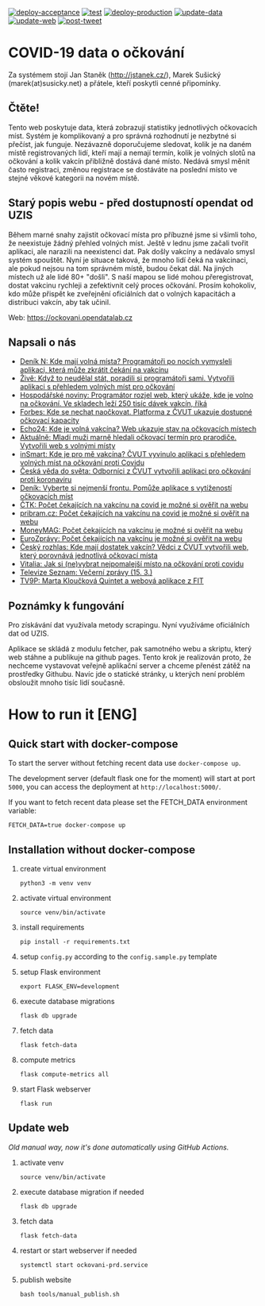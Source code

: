 [![deploy-acceptance](https://github.com/msusicky/ockovani-covid/actions/workflows/deploy-acceptance.yml/badge.svg)](https://github.com/msusicky/ockovani-covid/actions/workflows/deploy-acceptance.yml)
[![test](https://github.com/msusicky/ockovani-covid/actions/workflows/test.yml/badge.svg)](https://github.com/msusicky/ockovani-covid/actions/workflows/test.yml)
[![deploy-production](https://github.com/msusicky/ockovani-covid/actions/workflows/deploy-production.yml/badge.svg)](https://github.com/msusicky/ockovani-covid/actions/workflows/deploy-production.yml)
[![update-data](https://github.com/msusicky/ockovani-covid/actions/workflows/update-data.yml/badge.svg)](https://github.com/msusicky/ockovani-covid/actions/workflows/update-data.yml)
[![update-web](https://github.com/msusicky/ockovani-covid/actions/workflows/update-web.yml/badge.svg)](https://github.com/msusicky/ockovani-covid/actions/workflows/update-web.yml)
[![post-tweet](https://github.com/msusicky/ockovani-covid/actions/workflows/post-tweet.yml/badge.svg)](https://github.com/msusicky/ockovani-covid/actions/workflows/post-tweet.yml)

# COVID-19 data o očkování
Za systémem stojí Jan Staněk (http://jstanek.cz/), Marek Sušický (marek(at)susicky.net) a přátele, kteří poskytli cenné připomínky.

## Čtěte!
Tento web poskytuje data, která zobrazují statistiky jednotlivých očkovacích míst. Systém je komplikovaný a pro správná rozhodnutí je nezbytné si přečíst, jak funguje. Nezávazně doporučujeme sledovat, kolik je na daném místě registrovaných lidí, kteří mají a nemají termín, kolik je volných slotů na očkování a kolik  vakcín přibližně dostává dané místo. Nedává smysl měnit často registraci, změnou registrace se dostáváte na poslední místo ve stejné věkové kategorii na novém místě.

## Starý popis webu - před dostupností opendat od UZIS
Během marné snahy zajistit očkovací místa pro příbuzné jsme si všimli toho, že neexistuje žádný přehled volných míst. Ještě v lednu jsme začali tvořit aplikaci, ale narazili na neexistenci dat. Pak došly vakcíny a nedávalo smysl systém spouštět. Nyní je situace taková, že mnoho lidí čeká na vakcinaci, ale pokud nejsou na tom správném místě, budou čekat dál. Na jiných místech už ale lidé 80+ "došli". S naší mapou se lidé mohou přeregistrovat, dostat vakcinu rychleji a zefektivnit celý proces očkování. Prosím kohokoliv, kdo může přispět ke zveřejnění oficiálních dat o volných kapacitách a distribuci vakcín, aby tak učinil.

Web: https://ockovani.opendatalab.cz

## Napsali o nás
* [Deník N: Kde mají volná místa? Programátoři po nocích vymysleli aplikaci, která může zkrátit čekání na vakcínu](https://denikn.cz/569269/kde-maji-volna-mista-programatori-po-nocich-vymysleli-aplikaci-ktera-muze-zkratit-cekani-na-vakcinu)
* [Živě: Když to neudělal stát, poradili si programátoři sami. Vytvořili aplikaci s přehledem volných míst pro očkování](https://www.zive.cz/clanky/kdyz-to-neudelal-stat-poradili-si-programatori-sami-vytvorili-aplikaci-s-prehledem-volnych-mist-pro-ockovani/sc-3-a-208719/default.aspx)
* [Hospodářské noviny: Programátor rozjel web, který ukáže, kde je volno na očkování. Ve skladech leží 250 tisíc dávek vakcín, říká](https://domaci.ihned.cz/c1-66889710-programator-rozjel-web-ktery-ukaze-kde-je-volno-na-ockovani-ve-skladech-lezi-250-tisic-davek-vakcin-rika)
* [Forbes: Kde se nechat naočkovat. Platforma z ČVUT ukazuje dostupné očkovací kapacity](https://forbes.cz/kde-se-nechat-naockovat-platforma-z-cvut-ukazuje-dostupne-ockovaci-kapacity/)
* [Echo24: Kde je volná vakcína? Web ukazuje stav na očkovacích místech](https://www.echo24.cz/a/Sqbj5/kde-je-volna-vakcina-web-ukazuje-stav-na-ockovacich-mistech)
* [Aktuálně: Mladí muži marně hledali očkovací termín pro prarodiče. Vytvořili web s volnými místy](https://zpravy.aktualne.cz/domaci/mladici-marne-hledali-ockovaci-termin-pro-prarodice-vytvoril/r~c7975d9c802511eb9cafac1f6b220ee8/)
* [inSmart: Kde je pro mě vakcína? ČVUT vyvinulo aplikaci s přehledem volných míst na očkování proti Covidu](https://insmart.cz/volna-mista-vakciny-covid/)
* [Česká věda do světa: Odborníci z ČVUT vytvořili aplikaci pro očkování proti koronaviru](http://ceskavedadosveta.cz/odbornici-z-cvut-vytvorili-aplikaci-pro-ockovani-proti-koronaviru/)
* [Deník: Vyberte si nejmenší frontu. Pomůže aplikace s vytížeností očkovacích míst](https://www.denik.cz/z_domova/ockovani-termin-vakcina-senior-covid-nemocnice-poradi.html)
* [ČTK: Počet čekajících na vakcínu na covid je možné si ověřit na webu](https://www.ceskenoviny.cz/zpravy/2007015)
* [pribram.cz: Počet čekajících na vakcínu na covid je možné si ověřit na webu](https://www.pribram.cz/clanek/pocet-cekajicich-na-vakcinu-na-covid-je-mozne-si-overit-na-webu/18978/)
* [MoneyMAG: Počet čekajících na vakcínu je možné si ověřit na webu](https://moneymag.cz/aktuality/pocet-cekajicich-na-vakcinu-je-mozne-si-overit-na-webu.f69bad14)
* [EuroZprávy: Počet čekajících na vakcínu je možné si ověřit na webu](https://eurozpravy.cz/domaci/zdravotnictvi/pocet-cekajicich-na-vakcinu-je-mozne-si-overit-na-webu.a09f5308/)  
* [Český rozhlas: Kde mají dostatek vakcín? Vědci z ČVUT vytvořili web, který porovnává jednotlivá očkovací místa](https://radiozurnal.rozhlas.cz/kde-maji-dostatek-vakcin-vedci-z-cvut-vytvorili-web-ktery-porovnava-jednotliva-8446956)
* [Vitalia: Jak si (ne)vybrat nejpomalejší místo na očkování proti covidu](https://www.vitalia.cz/clanky/jak-si-ne-vybrat-nejpomalejsi-misto-na-ockovani-proti-covidu/)
* [Televize Seznam: Večerní zprávy (15. 3.)](https://www.televizeseznam.cz/video/vecerni-zpravy-porad/kteri-ministri-uz-jsou-naockovani-opatreni-do-velikonoc-a-opakovani-rocniku-64143662)
* [TV9P: Marta Kloučková Quintet a webová aplikace z FIT](https://www.youtube.com/watch?v=_DcoB_fXfe4)

## Poznámky k fungování
Pro získávání dat využívala metody scrapingu. Nyní využíváme oficiálních dat od UZIS.

Aplikace se skládá z modulu fetcher, pak samotného webu a skriptu, který web stáhne a publikuje na github pages. Tento krok je realizován proto, že nechceme vystavovat veřejně aplikační server a chceme přenést zátěž na prostředky Githubu. Navíc jde o statické stránky, u kterých není problém obsloužit mnoho tisíc lidí současně.


# How to run it [ENG]

## Quick start with docker-compose
To start the server without fetching recent data use `docker-compose up`.

The development server (default flask one for the moment) will start at port `5000`,
you can access the deployment at `http://localhost:5000/`.

If you want to fetch recent data please set the FETCH_DATA environment variable: 

`FETCH_DATA=true docker-compose up`

## Installation without docker-compose
1. create virtual environment
    
    `python3 -m venv venv`

1. activate virtual environment 
    
    `source venv/bin/activate`

1. install requirements

    `pip install -r requirements.txt`

1. setup `config.py` according to the `config.sample.py` template

1. setup Flask environment
    
    `export FLASK_ENV=development`

1. execute database migrations
    
    `flask db upgrade`

1. fetch data
    
    `flask fetch-data`

1. compute metrics
    
    `flask compute-metrics all`

1. start Flask webserver
    
    `flask run`

## Update web
_Old manual way, now it's done automatically using GitHub Actions._

1. activate venv
 
    `source venv/bin/activate`

1. execute database migration if needed

    `flask db upgrade`

1. fetch data
    
    `flask fetch-data`

1. restart or start webserver if needed

    `systemctl start ockovani-prd.service`

1. publish website

    `bash tools/manual_publish.sh`

